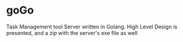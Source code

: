 # goGo
Task Management tool Server written in Golang. 
High Level Design is presented, and a zip with the server's exe file as well
